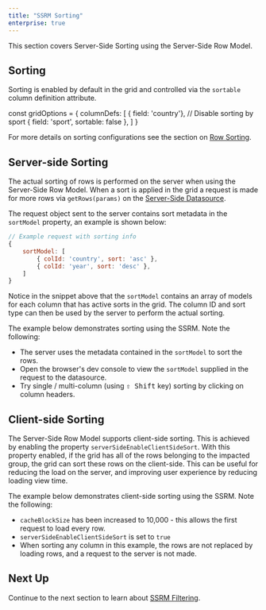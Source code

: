 ```yaml
---
title: "SSRM Sorting"
enterprise: true
---
```


This section covers Server-Side Sorting using the Server-Side Row Model.

## Sorting

Sorting is enabled by default in the grid and controlled via the `sortable` column definition attribute.


<snippet>
const gridOptions = {
    columnDefs: [
        { field: 'country'},
        // Disable sorting by sport
        { field: 'sport', sortable: false },
    ]
}
</snippet>

For more details on sorting configurations see the section on [Row Sorting](/row-sorting/).

## Server-side Sorting

The actual sorting of rows is performed on the server when using the Server-Side Row Model. When a sort is applied in the
grid a request is made for more rows via `getRows(params)` on the [Server-Side Datasource](/server-side-model-datasource/).

The request object sent to the server contains sort metadata in the `sortModel` property, an example is shown below:

```js
// Example request with sorting info
{
    sortModel: [
        { colId: 'country', sort: 'asc' },
        { colId: 'year', sort: 'desc' },
    ]
}
```

Notice in the snippet above that the `sortModel` contains an array of models for each column that has active sorts in 
the grid. The column ID and sort type can then be used by the server to perform the actual sorting.

The example below demonstrates sorting using the SSRM. Note the following:

- The server uses the metadata contained in the `sortModel` to sort the rows.
- Open the browser's dev console to view the `sortModel` supplied in the request to the datasource.
- Try single / multi-column (using <kbd>⇧ Shift</kbd> key) sorting by clicking on column headers.

<grid-example title='Server Side Sorting' name='server-side-sorting' type='generated' options='{ "enterprise": true, "extras": ["alasql"], "modules": ["serverside"] }'></grid-example>

## Client-side Sorting

The Server-Side Row Model supports client-side sorting. This is achieved by enabling the property `serverSideEnableClientSideSort`.
With this property enabled, if the grid has all of the rows belonging to the impacted group, the grid can sort these rows on the client-side. This can be useful for reducing the load on the server, and improving user experience by reducing loading view time.

The example below demonstrates client-side sorting using the SSRM. Note the following:

- `cacheBlockSize` has been increased to 10,000 - this allows the first request to load every row.
- `serverSideEnableClientSideSort` is set to `true`
- When sorting any column in this example, the rows are not replaced by loading rows, and a request to the server is not made.

<grid-example title='Client Side Sorting' name='client-side-sorting' type='generated' options='{ "enterprise": true, "extras": ["alasql"], "modules": ["serverside"] }'></grid-example>

## Next Up

Continue to the next section to learn about [SSRM Filtering](/server-side-model-filtering/).
